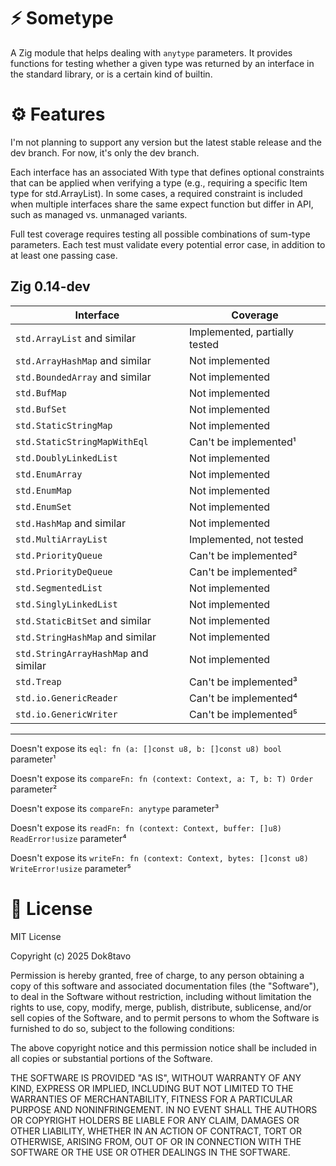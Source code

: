 # ⚡ Sometype

A Zig module that helps dealing with `anytype` parameters. It provides functions for testing 
whether a given type was returned by an interface in the standard library, or is a certain kind of
builtin.

# ⚙️ Features

I'm not planning to support any version but the latest stable release and the dev branch. For now,
it's only the dev branch.

Each interface has an associated With type that defines optional constraints that can be applied
when verifying a type (e.g., requiring a specific Item type for std.ArrayList). In some cases, a
required constraint is included when multiple interfaces share the same expect function but differ
in API, such as managed vs. unmanaged variants.

Full test coverage requires testing all possible combinations of sum-type parameters. Each test must validate every potential error case, in addition to at least one passing case.

## Zig 0.14-dev

| Interface                            | Coverage                      |
|--------------------------------------|-------------------------------|
| `std.ArrayList` and similar          | Implemented, partially tested |
| `std.ArrayHashMap` and similar       | Not implemented               |
| `std.BoundedArray` and similar       | Not implemented               |
| `std.BufMap`                         | Not implemented               |
| `std.BufSet`                         | Not implemented               |
| `std.StaticStringMap`                | Not implemented               |
| `std.StaticStringMapWithEql`         | Can't be implemented¹         |
| `std.DoublyLinkedList`               | Not implemented               |
| `std.EnumArray`                      | Not implemented               |
| `std.EnumMap`                        | Not implemented               |
| `std.EnumSet`                        | Not implemented               |
| `std.HashMap` and similar            | Not implemented               |
| `std.MultiArrayList`                 | Implemented, not tested       |
| `std.PriorityQueue`                  | Can't be implemented²         |
| `std.PriorityDeQueue`                | Can't be implemented²         |
| `std.SegmentedList`                  | Not implemented               |
| `std.SinglyLinkedList`               | Not implemented               |
| `std.StaticBitSet` and similar       | Not implemented               |
| `std.StringHashMap` and similar      | Not implemented               |
| `std.StringArrayHashMap` and similar | Not implemented               |
| `std.Treap`                          | Can't be implemented³         |
| `std.io.GenericReader`               | Can't be implemented⁴         |
| `std.io.GenericWriter`               | Can't be implemented⁵         |

---

Doesn't expose its `eql: fn (a: []const u8, b: []const u8) bool` parameter¹

Doesn't expose its `compareFn: fn (context: Context, a: T, b: T) Order` parameter²

Doesn't expose its `compareFn: anytype` parameter³

Doesn't expose its `readFn: fn (context: Context, buffer: []u8) ReadError!usize` parameter⁴

Doesn't expose its `writeFn: fn (context: Context, bytes: []const u8) WriteError!usize` parameter⁵


# 📃 License

MIT License

Copyright (c) 2025 Dok8tavo

Permission is hereby granted, free of charge, to any person obtaining a copy
of this software and associated documentation files (the "Software"), to deal
in the Software without restriction, including without limitation the rights
to use, copy, modify, merge, publish, distribute, sublicense, and/or sell
copies of the Software, and to permit persons to whom the Software is
furnished to do so, subject to the following conditions:

The above copyright notice and this permission notice shall be included in all
copies or substantial portions of the Software.

THE SOFTWARE IS PROVIDED "AS IS", WITHOUT WARRANTY OF ANY KIND, EXPRESS OR
IMPLIED, INCLUDING BUT NOT LIMITED TO THE WARRANTIES OF MERCHANTABILITY,
FITNESS FOR A PARTICULAR PURPOSE AND NONINFRINGEMENT. IN NO EVENT SHALL THE
AUTHORS OR COPYRIGHT HOLDERS BE LIABLE FOR ANY CLAIM, DAMAGES OR OTHER
LIABILITY, WHETHER IN AN ACTION OF CONTRACT, TORT OR OTHERWISE, ARISING FROM,
OUT OF OR IN CONNECTION WITH THE SOFTWARE OR THE USE OR OTHER DEALINGS IN THE
SOFTWARE.
